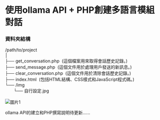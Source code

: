 # 使用ollama API + PHP創建多語言模組對話

### 資料夾結構  
/path/to/project  
│  
├── get_conversation.php &nbsp;(這個檔案用來取得會話歷史記錄。)<br>
├── send_message.php &nbsp;(這個文件用於處理用戶發送的新訊息。)<br>
├── clear_conversation.php &nbsp;(這個文件用於清除會話歷史記錄。)<br>
├── index.html &nbsp;(包括HTML結構、CSS樣式和JavaScript程式碼。)<br>
└── /img  
&emsp;&emsp;└── 自行設定.jpg  
<br>
![圖片1](https://github.com/qweasd1369/LIN_ollama-API_php/assets/91960758/56a9a664-4093-46b1-8a21-6ebabdc09264)

ollama API的建立和PHP撰寫說明待更新......
